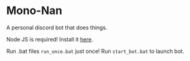 # Mono-Nan
A personal discord bot that does things.

Node JS is required!
Install it [here](https://nodejs.org/en/).

Run .bat files ``run_once.bat`` just once!
Run ``start_bot.bat`` to launch bot.

